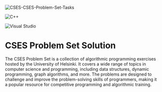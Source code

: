 
![CSES-CSES-Problem-Set-Tasks](https://github.com/YashkShrivas4491/CSES/assets/87111197/5305e840-48cf-40cd-a860-42419a29235d)

<p align="center">
  
![C++](https://img.shields.io/badge/c++-%2300599C.svg?style=for-the-badge&logo=c%2B%2B&logoColor=white)

![Visual Studio](https://img.shields.io/badge/Visual%20Studio-5C2D91.svg?style=for-the-badge&logo=visual-studio&logoColor=white)

</p>

# CSES Problem Set Solution


The CSES Problem Set is a collection of algorithmic programming exercises hosted by the University of Helsinki. It covers a wide range of topics in computer science and programming, including data structures, dynamic programming, graph algorithms, and more. The problems are designed to challenge and improve the problem-solving skills of programmers, making it a popular resource for competitive programming and algorithmic training.











